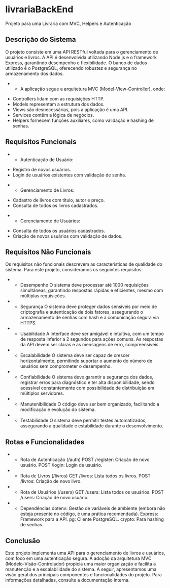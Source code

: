 # livrariaBackEnd
Projeto para uma Livraria com MVC, Helpers e Autenticação


## Descrição do Sistema

O projeto consiste em uma API RESTful voltada para o gerenciamento de usuários e livros. A API é desenvolvida utilizando Node.js e o framework Express, garantindo desempenho e flexibilidade. O banco de dados utilizado é o PostgreSQL, oferecendo robustez e segurança no armazenamento dos dados.

* *  A aplicação segue a arquitetura MVC (Model-View-Controller), onde:

 - Controllers lidam com as requisições HTTP.
 - Models representam a estrutura dos dados.
 - Views são desnecessárias, pois a aplicação é uma API.
 - Services contêm a lógica de negócios.
 - Helpers fornecem funções auxiliares, como validação e hashing de senhas.

## Requisitos Funcionais

* *  Autenticação de Usuário:
 - Registro de novos usuários.
 - Login de usuários existentes com validação de senha.

* *  Gerenciamento de Livros:
 - Cadastro de livros com título, autor e preço.
 - Consulta de todos os livros cadastrados.

* *  Gerenciamento de Usuários:
 - Consulta de todos os usuários cadastrados.
 - Criação de novos usuários com validação de dados.

## Requisitos Não Funcionais 
Os requisitos não funcionais descrevem as características de qualidade do sistema. Para este projeto, consideramos os seguintes requisitos:
* * Desempenho
O sistema deve processar até 1000 requisições simultâneas, garantindo respostas rápidas e eficientes, mesmo com múltiplas requisições.

* * Segurança
O sistema deve proteger dados sensíveis por meio de criptografia e autenticação de dois fatores, assegurando o armazenamento de senhas com hash e a comunicação segura via HTTPS.

* * Usabilidade
A interface deve ser amigável e intuitiva, com um tempo de resposta inferior a 2 segundos para ações comuns. As respostas da API devem ser claras e as mensagens de erro, compreensíveis.

* * Escalabilidade
O sistema deve ser capaz de crescer horizontalmente, permitindo suportar o aumento do número de usuários sem comprometer o desempenho.

* * Confiabilidade
O sistema deve garantir a segurança dos dados, registrar erros para diagnóstico e ter alta disponibilidade, sendo acessível constantemente com possibilidade de distribuição em múltiplos servidores.

* * Manutenibilidade
O código deve ser bem organizado, facilitando a modificação e evolução do sistema.

* * Testabilidade
O sistema deve permitir testes automatizados, assegurando a qualidade e estabilidade durante o desenvolvimento.

## Rotas e Funcionalidades

* * Rota de Autenticação (/auth)
POST /register: Criação de novo usuário.
POST /login: Login de usuário.

* * Rota de Livros (/livros)
GET /livros: Lista todos os livros.
POST /livros: Criação de novo livro.

* * Rota de Usuários (/users)
GET /users: Lista todos os usuários.
POST /users: Criação de novo usuário.

* *  Dependências
dotenv: Gestão de variáveis de ambiente (embora não esteja presente no código, é uma prática recomendada).
Express: Framework para a API.
pg: Cliente PostgreSQL.
crypto: Para hashing de senhas.

## Conclusão

Este projeto implementa uma API para o gerenciamento de livros e usuários, com foco em uma autenticação segura. A adoção da arquitetura MVC (Modelo-Visão-Controlador) propicia uma maior organização e facilita a manutenção e a escalabilidade do sistema. A seguir, apresentamos uma visão geral dos principais componentes e funcionalidades do projeto. Para informações detalhadas, consulte a documentação interna.